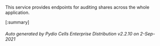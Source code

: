 






This service provides endpoints for auditing shares across the whole application.

[:summary]

###### Auto generated by Pydio Cells Enterprise Distribution v2.2.10 on 2-Sep-2021
